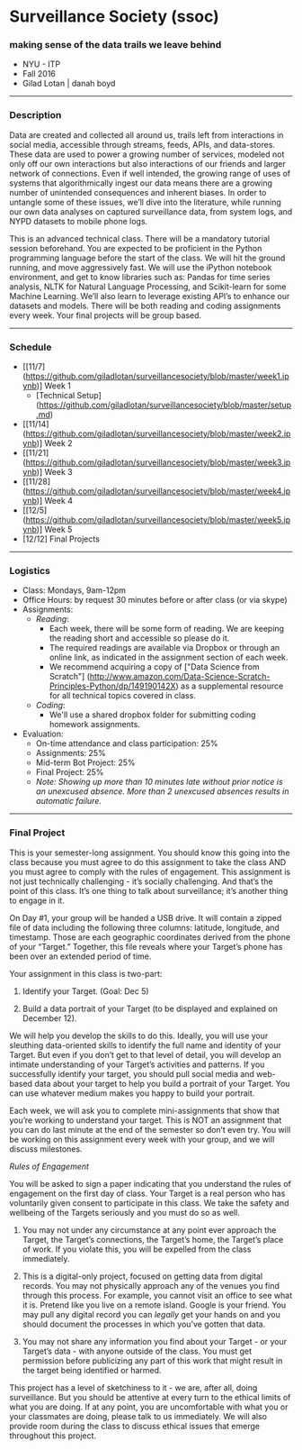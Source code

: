 # Surveillance Society (ssoc)
### making sense of the data trails we leave behind

- NYU - ITP
- Fall 2016
- Gilad Lotan | danah boyd

---
### Description
Data are created and collected all around us, trails left from interactions in social media, accessible through streams, feeds, APIs, and data-stores. These data are used to power a growing number of services, modeled not only off our own interactions but also interactions of our friends and larger network of connections. Even if well intended, the growing range of uses of systems that algorithmically ingest our data means there are a growing number of unintended consequences and inherent biases. In order to untangle some of these issues, we’ll dive into the literature, while running our own data analyses on captured surveillance data, from system logs, and NYPD datasets to mobile phone logs.

This is an advanced technical class. There will be a mandatory tutorial session beforehand. You are expected to be proficient in the Python programming language before the start of the class. We will hit the ground running, and move aggressively fast. We will use the iPython notebook environment, and get to know libraries such as: Pandas for time series analysis, NLTK for Natural Language Processing, and Scikit-learn for some Machine Learning. We’ll also learn to leverage existing API’s to enhance our datasets and models. There will be both reading and coding assignments every week. Your final projects will be group based.

---
### Schedule

- [[11/7] (https://github.com/giladlotan/surveillancesociety/blob/master/week1.ipynb)] Week 1
    - [Technical Setup] (https://github.com/giladlotan/surveillancesociety/blob/master/setup.md)
- [[11/14] (https://github.com/giladlotan/surveillancesociety/blob/master/week2.ipynb)] Week 2
- [[11/21] (https://github.com/giladlotan/surveillancesociety/blob/master/week3.ipynb)] Week 3
- [[11/28] (https://github.com/giladlotan/surveillancesociety/blob/master/week4.ipynb)] Week 4
- [[12/5] (https://github.com/giladlotan/surveillancesociety/blob/master/week5.ipynb)] Week 5
- [12/12] Final Projects

---
### Logistics
- Class: Mondays, 9am-12pm
- Office Hours: by request 30 minutes before or after class (or via skype)
- Assignments:
    - _Reading_:
        - Each week, there will be some form of reading. We are keeping the reading short and accessible so please do it.
        - The required readings are available via Dropbox or through an online link, as indicated in the assignment section of each week.
        - We recommend acquiring a copy of ["Data Science from Scratch"] (http://www.amazon.com/Data-Science-Scratch-Principles-Python/dp/149190142X) as a supplemental resource for all technical topics covered in class.
    - _Coding_:
        - We'll use a shared dropbox folder for submitting coding homework assignments.
- Evaluation:
  - On-time attendance and class participation: 25%
  - Assignments: 25%
  - Mid-term Bot Project: 25%
  - Final Project: 25%
  - _Note: Showing up more than 10 minutes late without prior notice is an unexcused absence. More than 2 unexcused absences results in automatic failure._

---
### Final Project

This is your semester-long assignment. You should know this going into the class because you must agree to do this assignment to take the class AND you must agree to comply with the rules of engagement. This assignment is not just technically challenging - it’s socially challenging. And that’s the point of this class.  It’s one thing to talk about surveillance; it’s another thing to engage in it.

On Day #1, your group will be handed a USB drive. It will contain a zipped file of data including the following three columns: latitude, longitude, and timestamp. Those are each geographic coordinates derived from the phone of your “Target.”  Together, this file reveals where your Target’s phone has been over an extended period of time.

Your assignment in this class is two-part:

1) Identify your Target. (Goal: Dec 5)

2) Build a data portrait of your Target (to be displayed and explained on December 12).

We will help you develop the skills to do this.  Ideally, you will use your sleuthing data-oriented skills to identify the full name and identity of your Target. But even if you don’t get to that level of detail, you will develop an intimate understanding of your Target’s activities and patterns.  If you successfully identify your target, you should pull social media and web-based data about your target to help you build a portrait of your Target. You can use whatever medium makes you happy to build your portrait.

Each week, we will ask you to complete mini-assignments that show that you’re working to understand your target. This is NOT an assignment that you can do last minute at the end of the semester so don’t even try. You will be working on this assignment every week with your group, and we will discuss milestones.

*Rules of Engagement*

You will be asked to sign a paper indicating that you understand the rules of engagement on the first day of class. Your Target is a real person who has voluntarily given consent to participate in this class. We take the safety and wellbeing of the Targets seriously and you must do so as well.

1) You may not under any circumstance at any point ever approach the Target, the Target’s connections, the Target’s home, the Target’s place of work. If you violate this, you will be expelled from the class immediately.

2) This is a digital-only project, focused on getting data from digital records. You may not physically approach any of the venues you find through this process. For example, you cannot visit an office to see what it is. Pretend like you live on a remote island.  Google is your friend.  You may pull any digital record you can *legally* get your hands on and you should document the processes in which you’ve gotten that data.

3) You may not share any information you find about your Target - or your Target’s data - with anyone outside of the class. You must get permission before publicizing any part of this work that might result in the target being identified or harmed. 

This project has a level of sketchiness to it - we are, after all, doing surveillance. But you should be attentive at every turn to the ethical limits of what you are doing. If at any point, you are uncomfortable with what you or your classmates are doing, please talk to us immediately.  We will also provide room during the class to discuss ethical issues that emerge throughout this project.
